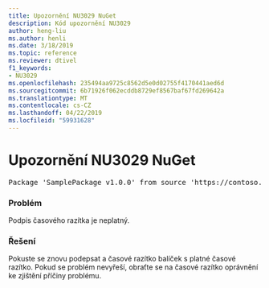 ```yaml
---
title: Upozornění NU3029 NuGet
description: Kód upozornění NU3029
author: heng-liu
ms.author: henli
ms.date: 3/18/2019
ms.topic: reference
ms.reviewer: dtivel
f1_keywords:
- NU3029
ms.openlocfilehash: 235494aa9725c8562d5e0d02755f4170441aed6d
ms.sourcegitcommit: 6b71926f062ecddb8729ef8567baf67fd269642a
ms.translationtype: MT
ms.contentlocale: cs-CZ
ms.lasthandoff: 04/22/2019
ms.locfileid: "59931628"
---
```

# <a name="nuget-warning-nu3029"></a>Upozornění NU3029 NuGet

<pre>Package 'SamplePackage v1.0.0' from source 'https://contoso.com/index.json': The timestamp signature is invalid.</pre>

### <a name="issue"></a>Problém

Podpis časového razítka je neplatný.


### <a name="solution"></a>Řešení

Pokuste se znovu podepsat a časové razítko balíček s platné časové razítko. Pokud se problém nevyřeší, obraťte se na časové razítko oprávnění ke zjištění příčiny problému.
